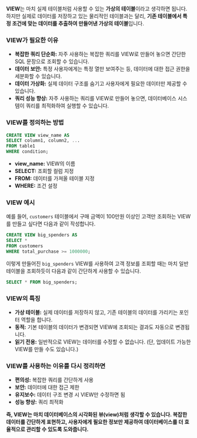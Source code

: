 **VIEW**는 마치 실제 테이블처럼 사용할 수 있는 **가상의 테이블**이라고 생각하면 됩니다. 하지만 실제로 데이터를 저장하고 있는 물리적인 테이블과는 달리, **기존 테이블에서 특정 조건에 맞는 데이터를 추출하여 만들어낸 가상의 테이블**입니다.

### VIEW가 필요한 이유

* **복잡한 쿼리 단순화:** 자주 사용하는 복잡한 쿼리를 VIEW로 만들어 놓으면 간단한 SQL 문장으로 조회할 수 있습니다.
* **데이터 보안:** 특정 사용자에게는 특정 열만 보여주는 등, 데이터에 대한 접근 권한을 세분화할 수 있습니다.
* **데이터 가상화:** 실제 데이터 구조를 숨기고 사용자에게 필요한 데이터만 제공할 수 있습니다.
* **쿼리 성능 향상:** 자주 사용하는 쿼리를 VIEW로 만들어 놓으면, 데이터베이스 시스템이 쿼리를 최적화하여 실행할 수 있습니다.

### VIEW를 정의하는 방법

```sql
CREATE VIEW view_name AS
SELECT column1, column2, ...
FROM table1
WHERE condition;
```

* **view_name:** VIEW의 이름
* **SELECT:** 조회할 컬럼 지정
* **FROM:** 데이터를 가져올 테이블 지정
* **WHERE:** 조건 설정

### VIEW 예시

예를 들어, `customers` 테이블에서 구매 금액이 100만원 이상인 고객만 조회하는 VIEW를 만들고 싶다면 다음과 같이 작성합니다.

```sql
CREATE VIEW big_spenders AS
SELECT *
FROM customers
WHERE total_purchase >= 1000000;
```

이렇게 만들어진 `big_spenders` VIEW를 사용하여 고객 정보를 조회할 때는 마치 일반 테이블을 조회하듯이 다음과 같이 간단하게 사용할 수 있습니다.

```sql
SELECT * FROM big_spenders;
```

### VIEW의 특징

* **가상 테이블:** 실제 데이터를 저장하지 않고, 기존 테이블의 데이터를 가리키는 포인터 역할을 합니다.
* **동적:** 기본 테이블의 데이터가 변경되면 VIEW에 조회되는 결과도 자동으로 변경됩니다.
* **읽기 전용:** 일반적으로 VIEW는 데이터를 수정할 수 없습니다. (단, 업데이트 가능한 VIEW를 만들 수도 있습니다.)

### VIEW를 사용하는 이유를 다시 정리하면

* **편의성:** 복잡한 쿼리를 간단하게 사용
* **보안:** 데이터에 대한 접근 제한
* **유지보수:** 데이터 구조 변경 시 VIEW만 수정하면 됨
* **성능 향상:** 쿼리 최적화

**즉, VIEW는 마치 데이터베이스의 시각화된 뷰(view)처럼 생각할 수 있습니다. 복잡한 데이터를 간단하게 표현하고, 사용자에게 필요한 정보만 제공하여 데이터베이스를 더 효율적으로 관리할 수 있도록 도와줍니다.**
